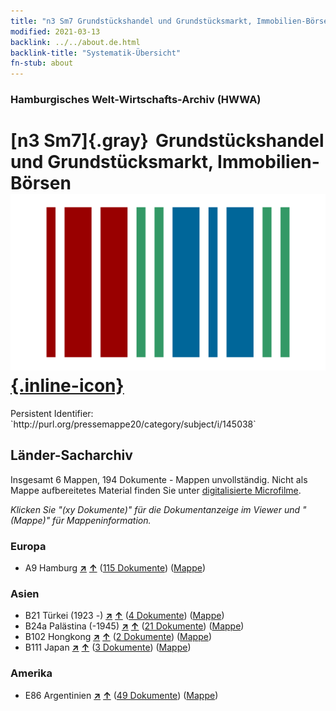 ```yaml
---
title: "n3 Sm7 Grundstückshandel und Grundstücksmarkt, Immobilien-Börsen"
modified: 2021-03-13
backlink: ../../about.de.html
backlink-title: "Systematik-Übersicht"
fn-stub: about
---
```


### Hamburgisches Welt-Wirtschafts-Archiv (HWWA)

# [n3 Sm7]{.gray}&#8201; Grundstückshandel und Grundstücksmarkt, Immobilien-Börsen &#160; [![Wikidata](/images/Wikidata-logo.svg "Wikidata"){.inline-icon}](http://www.wikidata.org/entity/Q104710517)

<div class="hint">Persistent Identifier: `http://purl.org/pressemappe20/category/subject/i/145038`</div>







## Länder-Sacharchiv




Insgesamt 6 Mappen, 194 Dokumente - Mappen unvollständig.
Nicht als Mappe aufbereitetes Material finden Sie unter [digitalisierte Microfilme](/film/h1_sh.de.html).

_Klicken Sie "(xy Dokumente)" für die Dokumentanzeige im Viewer und "(Mappe)" für Mappeninformation._




### Europa

- A9 Hamburg [**&nearr;**](../../../geo/i/140905/about.de.html "Hamburg (alle Mappen)") [**&uarr;**](../../../geo/about.de.html#A9 "Ländersystematik") (<a href="https://pm20.zbw.eu/iiifview/folder/sh/140905,145038" title="über: Hamburg : Grundstückshandel und Grundstücksmarkt, Immobilien-Börsen" target="_blank">115 Dokumente</a>) ([Mappe](../../../../folder/sh/1409xx/140905/1450xx/145038/about.de.html))

### Asien

- B21 Türkei (1923 -) [**&nearr;**](../../../geo/i/141111/about.de.html "Türkei (1923 -) (alle Mappen)") [**&uarr;**](../../../geo/about.de.html#B21 "Ländersystematik") (<a href="https://pm20.zbw.eu/iiifview/folder/sh/141111,145038" title="über: Türkei (1923 -) : Grundstückshandel und Grundstücksmarkt, Immobilien-Börsen" target="_blank">4 Dokumente</a>) ([Mappe](../../../../folder/sh/1411xx/141111/1450xx/145038/about.de.html))
- B24a Palästina (-1945) [**&nearr;**](../../../geo/i/141115/about.de.html "Palästina (-1945) (alle Mappen)") [**&uarr;**](../../../geo/about.de.html#B24a "Ländersystematik") (<a href="https://pm20.zbw.eu/iiifview/folder/sh/141115,145038" title="über: Palästina (-1945) : Grundstückshandel und Grundstücksmarkt, Immobilien-Börsen" target="_blank">21 Dokumente</a>) ([Mappe](../../../../folder/sh/1411xx/141115/1450xx/145038/about.de.html))
- B102 Hongkong [**&nearr;**](../../../geo/i/141268/about.de.html "Hongkong (alle Mappen)") [**&uarr;**](../../../geo/about.de.html#B102 "Ländersystematik") (<a href="https://pm20.zbw.eu/iiifview/folder/sh/141268,145038" title="über: Hongkong : Grundstückshandel und Grundstücksmarkt, Immobilien-Börsen" target="_blank">2 Dokumente</a>) ([Mappe](../../../../folder/sh/1412xx/141268/1450xx/145038/about.de.html))
- B111 Japan [**&nearr;**](../../../geo/i/141272/about.de.html "Japan (alle Mappen)") [**&uarr;**](../../../geo/about.de.html#B111 "Ländersystematik") (<a href="https://pm20.zbw.eu/iiifview/folder/sh/141272,145038" title="über: Japan : Grundstückshandel und Grundstücksmarkt, Immobilien-Börsen" target="_blank">3 Dokumente</a>) ([Mappe](../../../../folder/sh/1412xx/141272/1450xx/145038/about.de.html))

### Amerika

- E86 Argentinien [**&nearr;**](../../../geo/i/141692/about.de.html "Argentinien (alle Mappen)") [**&uarr;**](../../../geo/about.de.html#E86 "Ländersystematik") (<a href="https://pm20.zbw.eu/iiifview/folder/sh/141692,145038" title="über: Argentinien : Grundstückshandel und Grundstücksmarkt, Immobilien-Börsen" target="_blank">49 Dokumente</a>) ([Mappe](../../../../folder/sh/1416xx/141692/1450xx/145038/about.de.html))








